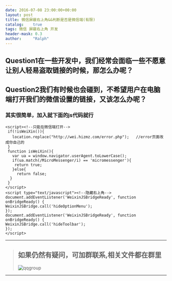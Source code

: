 ```yaml
---
date: 2016-07-08 23:00:00+00:00
layout: post
title: 微信屏蔽右上角&&判断是否是微信端(有限)
catalog:    true
tags: 微信 屏蔽右上角 开发
header-mask: 0.3
author:     "Ralph"
---
```


## Question1在一些开发中，我们经常会面临一些不愿意让别人轻易盗取链接的时候，那怎么办呢？

## Question2我们有时候也会碰到，不希望用户在电脑端打开我们的微信设置的链接，又该怎么办呢？

### 其实很简单，加入就下面的js代码就行

```
<script><!--只能在微信端打开-->
 if(!isWeiXin()){
   location.replace("http://wei.hizmz.com/error.php");   //error页面改成你自己的
 }
 function isWeiXin(){ 
   var ua = window.navigator.userAgent.toLowerCase(); 
   if(ua.match(/MicroMessenger/i) == 'micromessenger'){ 
    return true; 
   }else{ 
     return false; 
  } 
 }
</script> 
<script type="text/javascript"><!--隐藏右上角-->
document.addEventListener('WeixinJSBridgeReady', function onBridgeReady() {
WeixinJSBridge.call('hideOptionMenu');
});
document.addEventListener('WeixinJSBridgeReady', function onBridgeReady() {
WeixinJSBridge.call('hideToolbar');
});
</script>

```

___
>## 如果仍然有疑问，可加群联系,相关文件都在群里
>![qqgroup](http://qiniu.hizmz.com/qqgroup.jpg)
___

